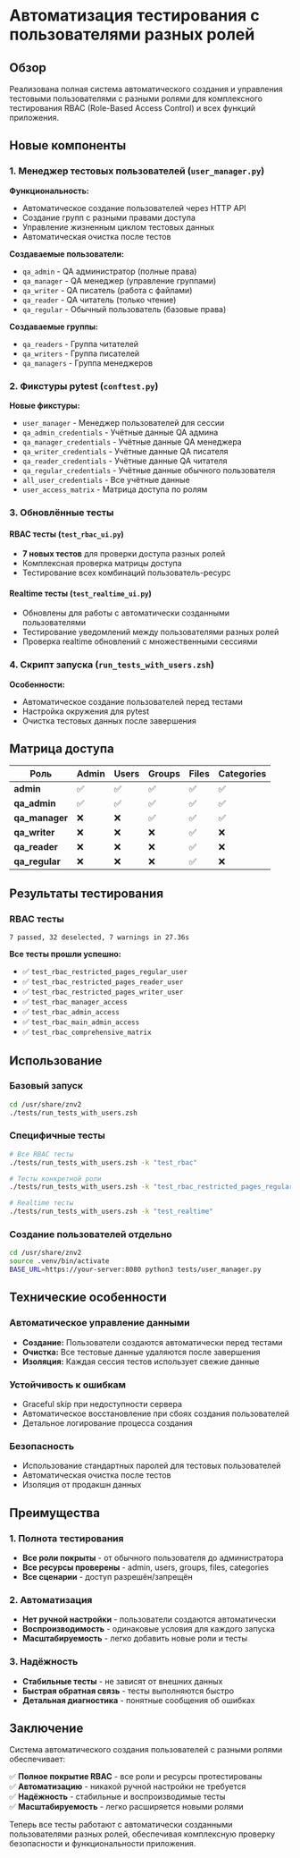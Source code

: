 # Автоматизация тестирования с пользователями разных ролей

## Обзор

Реализована полная система автоматического создания и управления тестовыми пользователями с разными ролями для комплексного тестирования RBAC (Role-Based Access Control) и всех функций приложения.

## Новые компоненты

### 1. Менеджер тестовых пользователей (`user_manager.py`)

**Функциональность:**
- Автоматическое создание пользователей через HTTP API
- Создание групп с разными правами доступа
- Управление жизненным циклом тестовых данных
- Автоматическая очистка после тестов

**Создаваемые пользователи:**
- `qa_admin` - QA администратор (полные права)
- `qa_manager` - QA менеджер (управление группами)
- `qa_writer` - QA писатель (работа с файлами)
- `qa_reader` - QA читатель (только чтение)
- `qa_regular` - Обычный пользователь (базовые права)

**Создаваемые группы:**
- `qa_readers` - Группа читателей
- `qa_writers` - Группа писателей  
- `qa_managers` - Группа менеджеров

### 2. Фикстуры pytest (`conftest.py`)

**Новые фикстуры:**
- `user_manager` - Менеджер пользователей для сессии
- `qa_admin_credentials` - Учётные данные QA админа
- `qa_manager_credentials` - Учётные данные QA менеджера
- `qa_writer_credentials` - Учётные данные QA писателя
- `qa_reader_credentials` - Учётные данные QA читателя
- `qa_regular_credentials` - Учётные данные обычного пользователя
- `all_user_credentials` - Все учётные данные
- `user_access_matrix` - Матрица доступа по ролям

### 3. Обновлённые тесты

#### RBAC тесты (`test_rbac_ui.py`)
- **7 новых тестов** для проверки доступа разных ролей
- Комплексная проверка матрицы доступа
- Тестирование всех комбинаций пользователь-ресурс

#### Realtime тесты (`test_realtime_ui.py`)
- Обновлены для работы с автоматически созданными пользователями
- Тестирование уведомлений между пользователями разных ролей
- Проверка realtime обновлений с множественными сессиями

### 4. Скрипт запуска (`run_tests_with_users.zsh`)

**Особенности:**
- Автоматическое создание пользователей перед тестами
- Настройка окружения для pytest
- Очистка тестовых данных после завершения

## Матрица доступа

| Роль | Admin | Users | Groups | Files | Categories |
|------|-------|-------|--------|-------|------------|
| **admin** | ✅ | ✅ | ✅ | ✅ | ✅ |
| **qa_admin** | ✅ | ✅ | ✅ | ✅ | ✅ |
| **qa_manager** | ❌ | ❌ | ✅ | ✅ | ✅ |
| **qa_writer** | ❌ | ❌ | ❌ | ✅ | ❌ |
| **qa_reader** | ❌ | ❌ | ❌ | ✅ | ❌ |
| **qa_regular** | ❌ | ❌ | ❌ | ✅ | ❌ |

## Результаты тестирования

### RBAC тесты
```
7 passed, 32 deselected, 7 warnings in 27.36s
```

**Все тесты прошли успешно:**
- ✅ `test_rbac_restricted_pages_regular_user`
- ✅ `test_rbac_restricted_pages_reader_user`
- ✅ `test_rbac_restricted_pages_writer_user`
- ✅ `test_rbac_manager_access`
- ✅ `test_rbac_admin_access`
- ✅ `test_rbac_main_admin_access`
- ✅ `test_rbac_comprehensive_matrix`

## Использование

### Базовый запуск
```bash
cd /usr/share/znv2
./tests/run_tests_with_users.zsh
```

### Специфичные тесты
```bash
# Все RBAC тесты
./tests/run_tests_with_users.zsh -k "test_rbac"

# Тесты конкретной роли
./tests/run_tests_with_users.zsh -k "test_rbac_restricted_pages_regular_user"

# Realtime тесты
./tests/run_tests_with_users.zsh -k "test_realtime"
```

### Создание пользователей отдельно
```bash
cd /usr/share/znv2
source .venv/bin/activate
BASE_URL=https://your-server:8080 python3 tests/user_manager.py
```

## Технические особенности

### Автоматическое управление данными
- **Создание:** Пользователи создаются автоматически перед тестами
- **Очистка:** Все тестовые данные удаляются после завершения
- **Изоляция:** Каждая сессия тестов использует свежие данные

### Устойчивость к ошибкам
- Graceful skip при недоступности сервера
- Автоматическое восстановление при сбоях создания пользователей
- Детальное логирование процесса создания

### Безопасность
- Использование стандартных паролей для тестовых пользователей
- Автоматическая очистка после тестов
- Изоляция от продакшн данных

## Преимущества

### 1. Полнота тестирования
- **Все роли покрыты** - от обычного пользователя до администратора
- **Все ресурсы проверены** - admin, users, groups, files, categories
- **Все сценарии** - доступ разрешён/запрещён

### 2. Автоматизация
- **Нет ручной настройки** - пользователи создаются автоматически
- **Воспроизводимость** - одинаковые условия для каждого запуска
- **Масштабируемость** - легко добавить новые роли и тесты

### 3. Надёжность
- **Стабильные тесты** - не зависят от внешних данных
- **Быстрая обратная связь** - тесты выполняются быстро
- **Детальная диагностика** - понятные сообщения об ошибках

## Заключение

Система автоматического создания пользователей с разными ролями обеспечивает:

✅ **Полное покрытие RBAC** - все роли и ресурсы протестированы  
✅ **Автоматизацию** - никакой ручной настройки не требуется  
✅ **Надёжность** - стабильные и воспроизводимые тесты  
✅ **Масштабируемость** - легко расширяется новыми ролями  

Теперь все тесты работают с автоматически созданными пользователями разных ролей, обеспечивая комплексную проверку безопасности и функциональности приложения.

